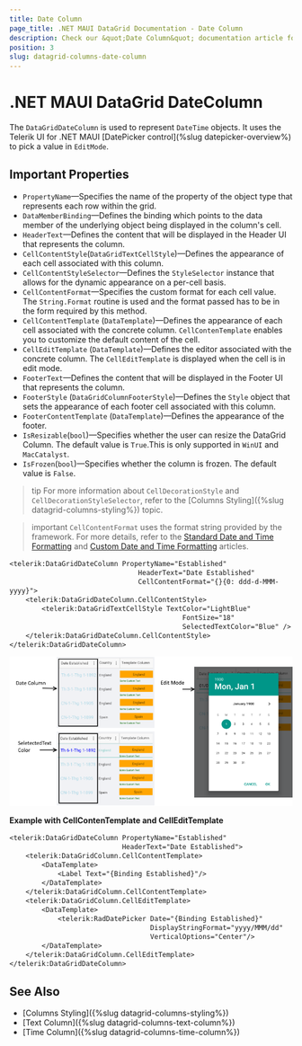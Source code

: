 ```yaml
---
title: Date Column
page_title: .NET MAUI DataGrid Documentation - Date Column
description: Check our &quot;Date Column&quot; documentation article for Telerik DataGrid for .NET MAUI.
position: 3
slug: datagrid-columns-date-column
---
```


# .NET MAUI DataGrid DateColumn

The `DataGridDateColumn` is used to represent `DateTime` objects. It uses the Telerik UI for .NET MAUI [DatePicker control](%slug datepicker-overview%) to pick a value in `EditMode`.

## Important Properties

* `PropertyName`&mdash;Specifies the name of the property of the object type that represents each row within the grid.
* `DataMemberBinding`&mdash;Defines the binding which points to the data member of the underlying object being displayed in the column's cell.
* `HeaderText`&mdash;Defines the content that will be displayed in the Header UI that represents the column.
* `CellContentStyle`(`DataGridTextCellStyle`)&mdash;Defines the appearance of each cell associated with this column. 
* `CellContentStyleSelector`&mdash;Defines the `StyleSelector` instance that allows for the dynamic appearance on a per-cell basis.
* `CellContentFormat`&mdash;Specifies the custom format for each cell value. The `String.Format` routine is used and the format passed has to be in the form required by this method.
* `CellContentTemplate` (`DataTemplate`)&mdash;Defines the appearance of each cell associated with the concrete column. `CellContenTemplate` enables you to customize the default content of the cell.
* `CellEditTemplate` (`DataTemplate`)&mdash;Defines the editor associated with the concrete column. The `CellEditTemplate` is displayed when the cell is in edit mode.
* `FooterText`&mdash;Defines the content that will be displayed in the Footer UI that represents the column.
* `FooterStyle` (`DataGridColumnFooterStyle`)&mdash;Defines the `Style` object that sets the appearance of each footer cell associated with this column.
* `FooterContentTemplate` (`DataTemplate`)&mdash;Defines the appearance of the footer.
* `IsResizable`(`bool`)&mdash;Specifies whether the user can resize the DataGrid Column. The default value is `True`.This is only supported in `WinUI` and `MacCatalyst`.
* `IsFrozen`(`bool`)&mdash;Specifies whether the column is frozen. The default value is `False`.

>tip For more information about `CellDecorationStyle` and  `CellDecorationStyleSelector`, refer to the [Columns Styling]({%slug datagrid-columns-styling%}) topic.

>important `CellContentFormat` uses the format string provided by the framework. For more details, refer to the [Standard Date and Time Formatting](https://docs.microsoft.com/en-us/dotnet/standard/base-types/standard-date-and-time-format-strings) and [Custom Date and Time Formatting](https://docs.microsoft.com/en-us/dotnet/standard/base-types/custom-date-and-time-format-strings) articles.

```XAML
<telerik:DataGridDateColumn PropertyName="Established"
                                HeaderText="Date Established"
                                CellContentFormat="{}{0: ddd-d-MMM-yyyy}">
    <telerik:DataGridDateColumn.CellContentStyle>
        <telerik:DataGridTextCellStyle TextColor="LightBlue"
                                           FontSize="18"
                                           SelectedTextColor="Blue" />
    </telerik:DataGridDateColumn.CellContentStyle>
</telerik:DataGridDateColumn>
```

![DataGrid Date Column](images/datecolumn-overview.png)

**Example with CellContenTemplate and CellEditTemplate**

```XAML
<telerik:DataGridDateColumn PropertyName="Established" 
							HeaderText="Date Established">
	<telerik:DataGridColumn.CellContentTemplate>
		<DataTemplate>
			<Label Text="{Binding Established}"/>
		</DataTemplate>
	</telerik:DataGridColumn.CellContentTemplate>
	<telerik:DataGridColumn.CellEditTemplate>
		<DataTemplate>
			<telerik:RadDatePicker Date="{Binding Established}" 
								   DisplayStringFormat="yyyy/MMM/dd"
								   VerticalOptions="Center"/>
		</DataTemplate>
	</telerik:DataGridColumn.CellEditTemplate>
</telerik:DataGridDateColumn>
```

## See Also

- [Columns Styling]({%slug datagrid-columns-styling%})
- [Text Column]({%slug datagrid-columns-text-column%})
- [Time Column]({%slug datagrid-columns-time-column%})
